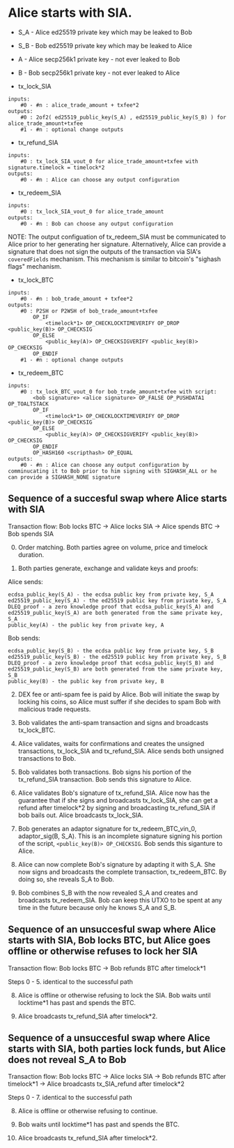 # Alice starts with SIA.

- S_A - Alice ed25519 private key which may be leaked to Bob
- S_B - Bob ed25519 private key which may be leaked to Alice

- A - Alice secp256k1 private key - not ever leaked to Bob
- B - Bob secp256k1 private key - not ever leaked to Alice

- tx_lock_SIA
```
inputs:
	#0 - #n : alice_trade_amount + txfee*2
outputs:
	#0 : 2of2( ed25519_public_key(S_A) , ed25519_public_key(S_B) ) for alice_trade_amount+txfee
	#1 - #n : optional change outputs
```

- tx_refund_SIA
```
inputs:
	#0 : tx_lock_SIA_vout_0 for alice_trade_amount+txfee with signature.timelock = timelock*2
outputs:
	#0 - #n : Alice can choose any output configuration 
```

- tx_redeem_SIA
```
inputs:
	#0 : tx_lock_SIA_vout_0 for alice_trade_amount
outputs:
	#0 - #n : Bob can choose any output configuration 
```
NOTE: The output configuation of tx_redeem_SIA must be communicated to Alice prior to her generating her signature. Alternatively, Alice can provide a signature that does not sign the outputs of the transaction via SIA's `coveredFields` mechanism. This mechanism is similar to bitcoin's "sighash flags" mechanism.

- tx_lock_BTC
```
inputs:
	#0 - #n : bob_trade_amount + txfee*2
outputs:
	#0 : P2SH or P2WSH of bob_trade_amount+txfee
		OP_IF
			<timelock*1> OP_CHECKLOCKTIMEVERIFY OP_DROP <public_key(B)> OP_CHECKSIG
		OP_ELSE
			<public_key(A)> OP_CHECKSIGVERIFY <public_key(B)> OP_CHECKSIG
		OP_ENDIF
	#1 - #n : optional change outputs
```

- tx_redeem_BTC
```
inputs:
	#0 : tx_lock_BTC_vout_0 for bob_trade_amount+txfee with script:
		<bob signature> <alice signature> OP_FALSE OP_PUSHDATA1 OP_TOALTSTACK
		OP_IF
			<timelock*1> OP_CHECKLOCKTIMEVERIFY OP_DROP <public_key(B)> OP_CHECKSIG
		OP_ELSE 
			<public_key(A)> OP_CHECKSIGVERIFY <public_key(B)> OP_CHECKSIG
		OP_ENDIF 
		OP_HASH160 <scripthash> OP_EQUAL
outputs:
	#0 - #n : Alice can choose any output configuration by comminucating it to Bob prior to him signing with SIGHASH_ALL or he can provide a SIGHASH_NONE signature 
```

## Sequence of a succesful swap where Alice starts with SIA
Transaction flow: Bob locks BTC -> Alice locks SIA -> Alice spends BTC -> Bob spends SIA

0. Order matching. Both parties agree on volume, price and timelock duration.

1. Both parties generate, exchange and validate keys and proofs:

Alice sends:
```
ecdsa_public_key(S_A) - the ecdsa public key from private key, S_A
ed25519_public_key(S_A) - the ed25519 public key from private key, S_A
DLEQ_proof - a zero knowledge proof that ecdsa_public_key(S_A) and ed25519_public_key(S_A) are both generated from the same private key, S_A
public_key(A) - the public key from private key, A
```

Bob sends:
```
ecdsa_public_key(S_B) - the ecdsa public key from private key, S_B
ed25519_public_key(S_B) - the ed25519 public key from private key, S_B
DLEQ_proof - a zero knowledge proof that ecdsa_public_key(S_B) and ed25519_public_key(S_B) are both generated from the same private key, S_B
public_key(B) - the public key from private key, B
```


2. DEX fee or anti-spam fee is paid by Alice. Bob will initiate the swap by locking his coins, so Alice must suffer if she decides to spam Bob with malicious trade requests.

3. Bob validates the anti-spam transaction and signs and broadcasts tx_lock_BTC.

4. Alice validates, waits for confirmations and creates the unsigned transactions, tx_lock_SIA and tx_refund_SIA. Alice sends both unsigned transactions to Bob.

5. Bob validates both transactions. Bob signs his portion of the tx_refund_SIA transaction. Bob sends this signature to Alice.

6. Alice validates Bob's signature of tx_refund_SIA. Alice now has the guarantee that if she signs and broadcasts tx_lock_SIA, she can get a refund after timelock\*2 by signing and broadcasting tx_refund_SIA if bob bails out. Alice broadcasts tx_lock_SIA.

7. Bob generates an adaptor signature for tx_redeem_BTC_vin_0, adaptor_sig(B, S_A). This is an incomplete signature signing his portion of the script, `<public_key(B)> OP_CHECKSIG`. Bob sends this siganture to Alice.

8. Alice can now complete Bob's signature by adapting it with S_A. She now signs and broadcasts the complete transaction, tx_redeem_BTC. By doing so, she reveals S_A to Bob.

9. Bob combines S_B with the now revealed S_A and creates and broadcasts tx_redeem_SIA. Bob can keep this UTXO to be spent at any time in the future because only he knows S_A and S_B.

## Sequence of an unsuccesful swap where Alice starts with SIA, Bob locks BTC, but Alice goes offline or otherwise refuses to lock her SIA
Transaction flow: Bob locks BTC -> Bob refunds BTC after timelock\*1

Steps 0 - 5. identical to the successful path

8. Alice is offline or otherwise refusing to lock the SIA. Bob waits until locktime\*1 has past and spends the BTC. 

9. Alice broadcasts tx_refund_SIA after timelock\*2. 

## Sequence of a unsuccesful swap where Alice starts with SIA, both parties lock funds, but Alice does not reveal S_A to Bob
Transaction flow: Bob locks BTC -> Alice locks SIA -> Bob refunds BTC after timelock\*1 -> Alice broadcasts tx_SIA_refund after timelock\*2

Steps 0 - 7. identical to the successful path

8. Alice is offline or otherwise refusing to continue.

9. Bob waits until locktime\*1 has past and spends the BTC.

10. Alice broadcasts tx_refund_SIA after timelock\*2.
